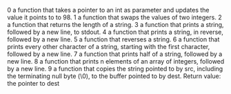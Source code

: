 0 a function that takes a pointer to an int as parameter and updates the value it points to to 98.
1 a function that swaps the values of two integers.
2 a function that returns the length of a string.
3 a function that prints a string, followed by a new line, to stdout.
4  a function that prints a string, in reverse, followed by a new line.
5 a function that reverses a string.
6 a function that prints every other character of a string, starting with the first character, followed by a new line.
7 a function that prints half of a string, followed by a new line.
8 a function that prints n elements of an array of integers, followed by a new line.
9 a function that copies the string pointed to by src, including the terminating null byte (\0), to the buffer pointed to by dest. Return value: the pointer to dest
